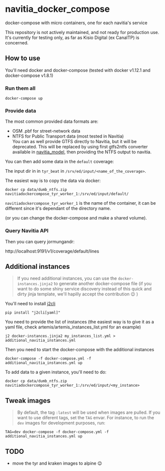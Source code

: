 # navitia_docker_compose

docker-compose with micro containers, one for each navitia's service

This repository is not actively maintained, and not ready for production use.
It's currently for testing only, as far as Kisio Digital (ex CanalTP) is concerned.

## How to use

You'll need docker and docker-compose (tested with docker v1.12.1 and docker-compose v1.8.1)

### Run them all

`docker-compose up`

### Provide data

The most common provided data formats are:

- OSM .pbf for street-network data
- NTFS for Public Transport data (most tested in Navitia)  
  You can as well provide GTFS directly to Navitia, but it will be deprecated.
  This will be replaced by using first gtfs2ntfs converter available in
  [navitia_model](<(https://github.com/CanalTP/navitia_model)>), then providing the
  NTFS output to navitia.

You can then add some data in the `default` coverage:

The input dir in in `tyr_beat` in `/srv/ed/input/<name_of_the_coverage>`.

The easiest way is to copy the data via docker:

`docker cp data/dumb_ntfs.zip navitiadockercompose_tyr_worker_1:/srv/ed/input/default/`

`navitiadockercompose_tyr_worker_1` is the name of the container, it can be different since it's dependant of the directory name.

(or you can change the docker-compose and make a shared volume).

### Query Navitia API

Then you can query jormungandr:

http://localhost:9191/v1/coverage/default/lines

## Additional instances

> If you need additional instances, you can use the `docker-instances.jinja2` to generate another docker-compose file (if you want to do some shiny service discovery instead of this quick and dirty jinja template, we'll hapilly accept the contribution :wink: )

You'll need to install [j2cli](https://github.com/kolypto/j2cli)

`pip install "j2cli[yaml]"`

You need to provide the list of instances (the easiest way is to give it as a yaml file, check artemis/artemis_instances_list.yml for an example)

`j2 docker-instances.jinja2 my_instances_list.yml > additional_navitia_instances.yml`

Then you need to start the docker-compose with the additional instances

`docker-compose -f docker-compose.yml -f additional_navitia_instances.yml up`

To add data to a given instance, you'll need to do:

`docker cp data/dumb_ntfs.zip navitiadockercompose_tyr_worker_1:/srv/ed/input/<my_instance>`

## Tweak images

> By default, the tag `:latest` will be used when images are pulled. If you want to use diferent tags, set the `TAG` envar. For instance, to run the `dev` images for development purposes, run:

`TAG=dev docker-compose -f docker-compose.yml -f additional_navitia_instances.yml up`

## TODO

- move the tyr and kraken images to alpine :wink:
